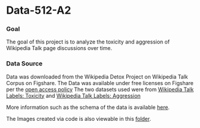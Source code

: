 # Data-512-A2

### Goal
The goal of this project is to analyze the toxicity and aggression of Wikipedia Talk page discussions over time.

### Data Source
Data was downloaded from the Wikipedia Detox Project on Wikipedia Talk Corpus on Figshare.  The Data was available under free licenses on Figshare per the [open access policy](https://foundation.wikimedia.org/wiki/Open_access_policy)
The two datasets used were from [Wikipedia Talk Labels: Toxicity](https://figshare.com/articles/dataset/Wikipedia_Talk_Labels_Toxicity/4563973) and [Wikipedia Talk Labels: Aggression](https://figshare.com/articles/dataset/Wikipedia_Talk_Labels_Aggression/4267550)

More information such as the schema of the data is available [here](https://meta.wikimedia.org/wiki/Research:Detox/Data_Release).

The Images created via code is also viewable in this [folder](https://github.com/jameslee0920/data-512/tree/main/data-512-a2/Figures).  
